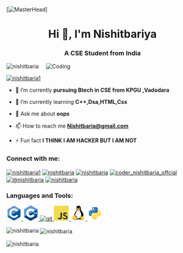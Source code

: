 [![MasterHead](https://mir-s3-cdn-cf.behance.net/project_modules/fs/54b6c068097599.5b50bca476b9b.gif)]
<h1 align="center">Hi 👋, I'm Nishitbariya</h1>
<h3 align="center">A CSE Student from India</h3>
<img align="right" alt="Coding" width="400" src="https://i.pinimg.com/originals/97/33/c9/9733c9dc8b89bf38b692282f2df9ce6a.gif">

<p align="left"> <img src="https://komarev.com/ghpvc/?username=nishitbaria&label=Profile%20views&color=0e75b6&style=flat" alt="nishitbaria" /> </p>

<p align="left"> <a href="https://twitter.com/nishitbaria1" target="blank"><img src="https://img.shields.io/twitter/follow/nishitbaria1?logo=twitter&style=for-the-badge" alt="nishitbaria1" /></a> </p>

- 🔭 I’m currently **pursuing Btech in CSE from KPGU ,Vadodara**

- 🌱 I’m currently learning **C++,Dsa,HTML,Css**

- 💬 Ask me about **oops**

- 📫 How to reach me **Nishitbaria@gmail.com**

- ⚡ Fun fact **I THINK I AM HACKER BUT I AM NOT**

<h3 align="left">Connect with me:</h3>
<p align="left">
<a href="https://twitter.com/nishitbaria1" target="blank"><img align="center" src="https://raw.githubusercontent.com/rahuldkjain/github-profile-readme-generator/master/src/images/icons/Social/twitter.svg" alt="nishitbaria1" height="30" width="40" /></a>
<a href="https://www.linkedin.com/in/nishit-bariya-309762236" target="blank"><img align="center" src="https://raw.githubusercontent.com/rahuldkjain/github-profile-readme-generator/master/src/images/icons/Social/linked-in-alt.svg" alt="nishitbaria" height="30" width="40" /></a>
<a href="https://www.facebook.com/profile.php?id=100069237735224" target="blank"><img align="center" src="https://raw.githubusercontent.com/rahuldkjain/github-profile-readme-generator/master/src/images/icons/Social/facebook.svg" alt="nishitbaria" height="30" width="40" /></a>
<a href="https://www.instagram.com/dr_nishitbaria_offcial_/" target="blank"><img align="center" src="https://raw.githubusercontent.com/rahuldkjain/github-profile-readme-generator/master/src/images/icons/Social/instagram.svg" alt="coder_nishitbaria_offcial" height="30" width="40" /></a>
<a href="https://www.hackerrank.com/@nishitbaria" target="blank"><img align="center" src="https://raw.githubusercontent.com/rahuldkjain/github-profile-readme-generator/master/src/images/icons/Social/hackerrank.svg" alt="@nishitbaria" height="30" width="40" /></a>
<a href="https://discord.gg/nishitbaria" target="blank"><img align="center" src="https://raw.githubusercontent.com/rahuldkjain/github-profile-readme-generator/master/src/images/icons/Social/discord.svg" alt="nishitbaria" height="30" width="40" /></a>
</p>

<h3 align="left">Languages and Tools:</h3>
<p align="left"> <a href="https://www.cprogramming.com/" target="_blank" rel="noreferrer"> <img src="https://raw.githubusercontent.com/devicons/devicon/master/icons/c/c-original.svg" alt="c" width="40" height="40"/> </a> <a href="https://www.w3schools.com/cpp/" target="_blank" rel="noreferrer"> <img src="https://raw.githubusercontent.com/devicons/devicon/master/icons/cplusplus/cplusplus-original.svg" alt="cplusplus" width="40" height="40"/> </a> <a href="https://git-scm.com/" target="_blank" rel="noreferrer"> <img src="https://www.vectorlogo.zone/logos/git-scm/git-scm-icon.svg" alt="git" width="40" height="40"/> </a> <a href="https://developer.mozilla.org/en-US/docs/Web/JavaScript" target="_blank" rel="noreferrer"> <img src="https://raw.githubusercontent.com/devicons/devicon/master/icons/javascript/javascript-original.svg" alt="javascript" width="40" height="40"/> </a> <a href="https://www.linux.org/" target="_blank" rel="noreferrer"> <img src="https://raw.githubusercontent.com/devicons/devicon/master/icons/linux/linux-original.svg" alt="linux" width="40" height="40"/> </a> <a href="https://www.python.org" target="_blank" rel="noreferrer"> <img src="https://raw.githubusercontent.com/devicons/devicon/master/icons/python/python-original.svg" alt="python" width="40" height="40"/> </a> </p>

<p><img align="left" src="https://github-readme-stats.vercel.app/api/top-langs?username=nishitbaria&show_icons=true&locale=en&layout=compact" alt="nishitbaria" /></p>

<p>&nbsp;<img align="center" src="https://github-readme-stats.vercel.app/api?username=nishitbaria&show_icons=true&locale=en" alt="nishitbaria" /></p>

<p><img align="center" src="https://github-readme-streak-stats.herokuapp.com/?user=nishitbaria&" alt="nishitbaria" /></p>

